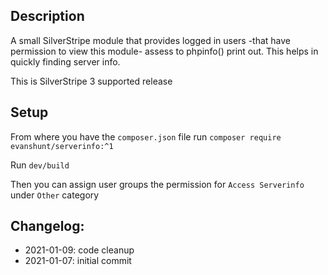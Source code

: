 ## Description

A small SilverStripe module that provides logged in users -that have permission to view this module- assess to phpinfo() print out. This helps in quickly finding server info.

This is SilverStripe 3 supported release

## Setup

From where you have the `composer.json` file run `composer require evanshunt/serverinfo:^1`

Run `dev/build`

Then you can assign user groups the permission for `Access Serverinfo` under `Other` category
## Changelog:

- 2021-01-09: code cleanup
- 2021-01-07: initial commit
